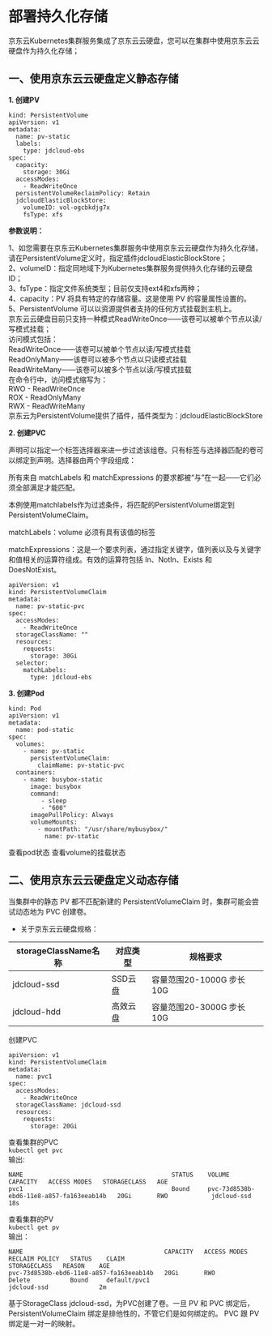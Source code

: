 
# 部署持久化存储

京东云Kubernetes集群服务集成了京东云云硬盘，您可以在集群中使用京东云云硬盘作为持久化存储；  

## 一、使用京东云云硬盘定义静态存储
    
**1. 创建PV**
```
kind: PersistentVolume
apiVersion: v1
metadata:
  name: pv-static
  labels:
    type: jdcloud-ebs
spec:
  capacity:
    storage: 30Gi
  accessModes:
    - ReadWriteOnce
  persistentVolumeReclaimPolicy: Retain
  jdcloudElasticBlockStore:
    volumeID: vol-ogcbkdjg7x
    fsType: xfs
```     
**参数说明：**

1、如您需要在京东云Kubernetes集群服务中使用京东云云硬盘作为持久化存储，请在PersistentVolume定义时，指定插件jdcloudElasticBlockStore；  
2、volumeID：指定同地域下为Kubernetes集群服务提供持久化存储的云硬盘ID；  
3、fsType：指定文件系统类型；目前仅支持ext4和xfs两种；  
4、capacity：PV 将具有特定的存储容量。这是使用 PV 的容量属性设置的。  
5、PersistentVolume 可以以资源提供者支持的任何方式挂载到主机上。  
京东云云硬盘目前只支持一种模式ReadWriteOnce——该卷可以被单个节点以读/写模式挂载；  
访问模式包括：  
ReadWriteOnce——该卷可以被单个节点以读/写模式挂载  
ReadOnlyMany——该卷可以被多个节点以只读模式挂载  
ReadWriteMany——该卷可以被多个节点以读/写模式挂载  
在命令行中，访问模式缩写为：    
RWO - ReadWriteOnce  
ROX - ReadOnlyMany  
RWX - ReadWriteMany  
京东云为PersistentVolume提供了插件，插件类型为：jdcloudElasticBlockStore  

**2. 创建PVC**

声明可以指定一个标签选择器来进一步过滤该组卷。只有标签与选择器匹配的卷可以绑定到声明。选择器由两个字段组成：

所有来自 matchLabels 和 matchExpressions 的要求都被“与”在一起——它们必须全部满足才能匹配。

本例使用matchlabels作为过滤条件，将匹配的PersistentVolume绑定到PersistentVolumeClaim。

matchLabels：volume 必须有具有该值的标签

matchExpressions：这是一个要求列表，通过指定关键字，值列表以及与关键字和值相关的运算符组成。有效的运算符包括 In、NotIn、Exists 和 DoesNotExist。
```
apiVersion: v1
kind: PersistentVolumeClaim
metadata:
  name: pv-static-pvc
spec:
  accessModes:
    - ReadWriteOnce
  storageClassName: ""
  resources:
    requests:
      storage: 30Gi
  selector:
    matchLabels:
      type: jdcloud-ebs
```
**3. 创建Pod**
```
kind: Pod
apiVersion: v1
metadata:
  name: pod-static
spec:
  volumes:
    - name: pv-static
      persistentVolumeClaim:
        claimName: pv-static-pvc
  containers:
    - name: busybox-static
      image: busybox
      command:
         - sleep
         - "600"
      imagePullPolicy: Always
      volumeMounts:
        - mountPath: "/usr/share/mybusybox/"
          name: pv-static
```
查看pod状态
查看volume的挂载状态

## 二、使用京东云云硬盘定义动态存储

当集群中的静态 PV 都不匹配新建的 PersistentVolumeClaim 时，集群可能会尝试动态地为 PVC 创建卷。

- 关于京东云云硬盘规格：  

| storageClassName名称 | 对应类型 | 规格要求 |
| ------ | ------ | ------ |
| jdcloud-ssd | SSD云盘 | 容量范围20-1000G 步长10G |
| jdcloud-hdd | 高效云盘 | 容量范围20-3000G 步长10G |  

创建PVC
```
apiVersion: v1
kind: PersistentVolumeClaim
metadata:
  name: pvc1
spec:
  accessModes:
    - ReadWriteOnce
  storageClassName: jdcloud-ssd
  resources:
    requests:
      storage: 20Gi
```  
查看集群的PVC  
`kubectl get pvc`  
输出:  
```
NAME                                         STATUS    VOLUME                                     CAPACITY   ACCESS MODES   STORAGECLASS   AGE
pvc1                                         Bound     pvc-73d8538b-ebd6-11e8-a857-fa163eeab14b   20Gi       RWO            jdcloud-ssd    18s
```  
查看集群的PV  
`kubectl get pv`  
输出：  
```
NAME                                       CAPACITY   ACCESS MODES   RECLAIM POLICY   STATUS    CLAIM                                                STORAGECLASS   REASON    AGE
pvc-73d8538b-ebd6-11e8-a857-fa163eeab14b   20Gi       RWO            Delete           Bound     default/pvc1                                         jdcloud-ssd              2m
```  
基于StorageClass jdcloud-ssd，为PVC创建了卷。一旦 PV 和 PVC 绑定后，PersistentVolumeClaim 绑定是排他性的，不管它们是如何绑定的。 PVC 跟 PV 绑定是一对一的映射。

 
